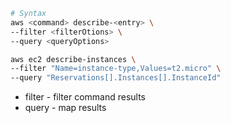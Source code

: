 ```bash
# Syntax
aws <command> describe-<entry> \
--filter <filterOtions> \
--query <queryOptions>
```

```bash
aws ec2 describe-instances \
--filter "Name=instance-type,Values=t2.micro" \
--query "Reservations[].Instances[].InstanceId"
```

- filter - filter command results
- query - map results
